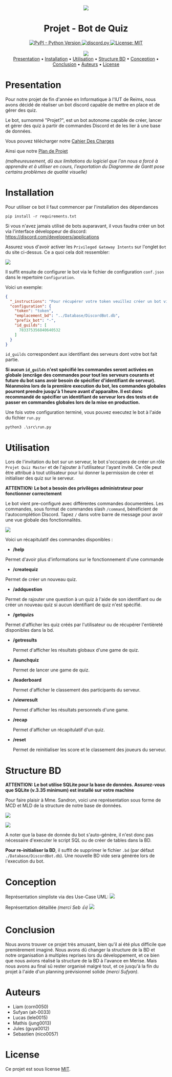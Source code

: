 <div align="center">
  <img src="https://cdn.discordapp.com/avatars/847830349060636682/c82344f7811d55d4d8fe67dc2680c88b.webp">
  <h1> Projet - Bot de Quiz </h1>
</div>

<div align="center">
  <a href="https://www.python.org/downloads/">
    <img alt="PyPI - Python Version" src="https://img.shields.io/pypi/pyversions/Red-Discordbot">
  </a>
  <a href="https://github.com/Rapptz/discord.py/">
     <img src="https://img.shields.io/badge/discord-py-blue.svg" alt="discord.py">
  </a>
  <a href="https://iut-info.univ-reims.fr/gitlab/corn0050/projet/-/blob/master/LICENSE">
    <img alt="License: MIT" src="https://black.readthedocs.io/en/stable/_static/license.svg">
  </a>
</div>
<br>
<div align="center">
  <a href="https://discord.com/oauth2/authorize?client_id=847830349060636682&permissions=8&scope=applications.commands%20bot"><img src="https://i.imgur.com/EiTBt5a.png"></a>
</div>

<div align="center">
  <a href="#presentation">Presentation</a>
  •
  <a href="#installation">Installation</a>
  •
  <a href="#utilisation">Utilisation</a>
  •
  <a href="#structure-bd">Structure BD</a>
  •
  <a href="#conception">Conception</a>
  •
  <a href="#conclusion">Conclusion</a>
  •
  <a href="#auteurs">Auteurs</a>
  •
  <a href="#license">License</a>
</div>

# Presentation
Pour notre projet de fin d'année en Informatique à l'IUT de Reims, nous avons décidé de réaliser un bot discord capable 
de mettre en place et de gérer des quiz.

Le bot, surnommé "Projet?", est un bot autonome capable de créer, lancer et gérer des quiz à partir de commandes
Discord et de les lier à une base de données.

Vous pouvez télécharger notre [Cahier Des Charges](https://iut-info.univ-reims.fr/gitlab/corn0050/projet/-/blob/master/Files/CahierDesCharges.docx)

Ainsi que notre [Plan de Projet](https://iut-info.univ-reims.fr/gitlab/corn0050/projet/-/blob/master/Files/PlanDeProjet.pdf) 

*(malheureusement, dû aux limitations du logiciel que l'on nous a forcé à apprendre et à utiliser en cours, l'exportation du Diagramme de Gantt pose certains problèmes de qualité visuelle)*

# Installation

Pour utiliser ce bot il faut commencer par l'installation des dépendances 
```
pip install -r requirements.txt
```

Si vous n'avez jamais utilisé de bots auparavant, il vous faudra créer un bot via l'interface développeur de discord: https://discord.com/developers/applications

Assurez vous d'avoir activer les `Privileged Gateway Intents` sur l'onglet `Bot` du site ci-dessus. Ce a quoi cela doit ressembler:

![](https://cowboy.bebop.gg/i/4Ynv.png)

Il suffit ensuite de configurer le bot via le fichier de configuration `conf.json` dans le repertoire `Configuration`.

Voici un exemple:

```json
{
  "_instructions": "Pour récupérer votre token veuillez créer un bot via https://discord.com/developers/applications puis naviguez sur l'onglet 'Bot' et cliquez sur 'copiez le token'",
  "configuration": {
    "token": "token",
    "emplacement_bd": "../Database/DiscordBot.db",
    "prefix_bot": "-",
    "id_guilds": [
      783375356840640532
    ]
  }
}
```
`id_guilds` correspondent aux identifiant des serveurs dont votre bot fait partie.

**Si aucun `id_guilds` n'est spécifié les commandes seront activées en globale (encrâge des commandes pour tout les serveurs courants et future
du bot sans avoir besoin de spécifier d'identifiant de serveur). Néanmoins lors de la première execution du bot, les commandes globales pourront prendre jusqu'à 1 heure avant d'apparaître. Il est donc recommandé de spécifier un identifiant de serveur lors des tests et de passer en commandes globales lors de la mise en production.**

Une fois votre configuration terminé, vous pouvez executez le bot à l'aide du fichier `run.py`
```
python3 .\src\run.py
```

# Utilisation

Lors de l'invitation du bot sur un serveur, le bot s'occupera de créer un rôle `Projet Quiz Master` et de l'ajouter à l'utilisateur l'ayant invité.
Ce rôle peut être attribué à tout utilisateur pour lui donner la permission de créer et initialiser des quiz sur le serveur.

**ATTENTION: Le bot a besoin des privilèges administrateur pour fonctionner correctement**

Le bot vient pre-configuré avec différentes commandes documentées. Les commandes, sous format de commandes slash `/command`, bénéficient
de l'autocomplétion Discord. Tapez `/` dans votre barre de message pour avoir une vue globale des fonctionnalités.

![](https://cowboy.bebop.gg/i/BHi7.png)

Voici un récapitulatif des commandes disponibles :

- **/help**

Permet d'avoir plus d'informations sur le fonctionnement d'une commande

- **/createquiz**
  
Permet de créer un nouveau quiz.

- **/addquestion** 
  
Permet de rajouter une question à un quiz à l'aide de son identifiant ou de créer un nouveau quiz si aucun identifiant de quiz n'est spécifié.

- **/getquizs** 

Permet d'afficher les quiz créés par l'utilisateur ou de récupérer l'entièreté disponibles dans la bd.

- **/getresults** 


  Permet d'afficher les résultats globaux d'une game de quiz.

- **/launchquiz** 
  

  Permet de lancer une game de quiz.

- **/leaderboard** 
  

  Permet d'afficher le classement des participants du serveur.

- **/viewresult** 
  

  Permet d'afficher les résultats personnels d'une game.

- **/recap** 
  

  Permet d'afficher un récapitulatif d'un quiz.

- **/reset** 
  

  Permet de reinitialiser les score et le classement des joueurs du serveur.
  
# Structure BD

**ATTENTION: Le bot utilise SQLite pour la base de données. Assurez-vous que SQLite (v.3.35 minimum) est installé sur votre machine**

Pour faire plaisir à Mme. Sandron, voici une représentation sous forme de MCD et MLD de la structure de notre base de données.

![](https://cowboy.bebop.gg/i/Bck2.png)

![](https://cowboy.bebop.gg/i/B7Xi.png)



A noter que la base de donnée du bot s'auto-génère, il n'est donc pas nécessaire d'executer le script SQL ou de créer de tables dans la BD.

**Pour re-initialiser la BD**, il suffit de supprimer le fichier `.bd` (par défaut `./Database/DiscordBot.db`). Une nouvelle BD vide sera générée lors de l'execution du bot.

# Conception

Représentation simpliste via des Use-Case UML:
![](https://cowboy.bebop.gg/i/Bhlo.png)

Représentation détaillée *(merci Seb 👍)*
![](https://media.discordapp.net/attachments/849645424167616532/850366679581982720/unknown.png?width=1367&height=676)

# Conclusion
Nous avons trouver ce projet très amusant, bien qu'il ai été plus difficile que premièrement imaginé.
Nous avons dû changer la structure de la BD et notre organisation à multiples reprises lors du développement, et ce bien que nous avions réalisé la structure de la BD à l'avance en Merise. 
Mais nous avons au final sû rester organisé malgré tout, et ce jusqu'à la fin du projet à l'aide d'un planning prévisionnel solide *(merci Sufyan)*.

# Auteurs

- Liam (corn0050)
- Sufyan (ait-0033)
- Lucas (lele0015)
- Mathis (jung0013)
- Jules (guya0012)
- Sebastien (nico0057)

# License

Ce projet est sous license [MIT](LICENSE).